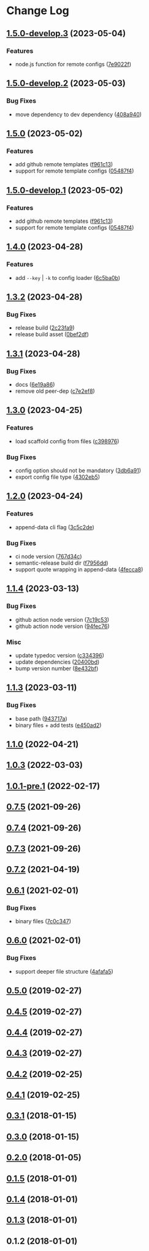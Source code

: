 # Change Log

## [1.5.0-develop.3](https://github.com/chenasraf/simple-scaffold/compare/v1.5.0-develop.2...v1.5.0-develop.3) (2023-05-04)


### Features

* node.js function for remote configs ([7e9022f](https://github.com/chenasraf/simple-scaffold/commit/7e9022f4331c8a1351642042c0215f9160b2768a))

## [1.5.0-develop.2](https://github.com/chenasraf/simple-scaffold/compare/v1.5.0-develop.1...v1.5.0-develop.2) (2023-05-03)


### Bug Fixes

* move dependency to dev dependency ([408a940](https://github.com/chenasraf/simple-scaffold/commit/408a94085366bb4e39391fcfcfa7df78b06a480f))

## [1.5.0](https://github.com/chenasraf/simple-scaffold/compare/v1.4.0...v1.5.0) (2023-05-02)


### Features

* add github remote templates ([f961c13](https://github.com/chenasraf/simple-scaffold/commit/f961c13da15320b42540773ed958cdc3f97e4502))
* support for remote template configs ([05487f4](https://github.com/chenasraf/simple-scaffold/commit/05487f4d1e3b05f1d695242bb54427ee2fbdf247))

## [1.5.0-develop.1](https://github.com/chenasraf/simple-scaffold/compare/v1.4.0...v1.5.0-develop.1) (2023-05-02)


### Features

* add github remote templates ([f961c13](https://github.com/chenasraf/simple-scaffold/commit/f961c13da15320b42540773ed958cdc3f97e4502))
* support for remote template configs ([05487f4](https://github.com/chenasraf/simple-scaffold/commit/05487f4d1e3b05f1d695242bb54427ee2fbdf247))

## [1.4.0](https://github.com/chenasraf/simple-scaffold/compare/v1.3.2...v1.4.0) (2023-04-28)


### Features

* add `--key` | `-k` to config loader ([6c5ba0b](https://github.com/chenasraf/simple-scaffold/commit/6c5ba0bc916fb1d59240d2eaa1abedc74527a974))

## [1.3.2](https://github.com/chenasraf/simple-scaffold/compare/v1.3.1...v1.3.2) (2023-04-28)


### Bug Fixes

* release build ([2c23fa9](https://github.com/chenasraf/simple-scaffold/commit/2c23fa9dbb310cd0a31f09606798f96b95d66779))
* release build asset ([0bef2df](https://github.com/chenasraf/simple-scaffold/commit/0bef2df5f3aa800ad5f1094c0996108db9acce51))

## [1.3.1](https://github.com/chenasraf/simple-scaffold/compare/v1.3.0...v1.3.1) (2023-04-28)


### Bug Fixes

* docs ([6e19a86](https://github.com/chenasraf/simple-scaffold/commit/6e19a86190dd924058a48448aa6463569ef1125f))
* remove old peer-dep ([c7e2ef8](https://github.com/chenasraf/simple-scaffold/commit/c7e2ef862cb658feb1071ac120b185d8b34d6dd3))

## [1.3.0](https://github.com/chenasraf/simple-scaffold/compare/v1.2.0...v1.3.0) (2023-04-25)

### Features

- load scaffold config from files
  ([c398976](https://github.com/chenasraf/simple-scaffold/commit/c3989769fee445c9183ff5e5b3892c4e9fb66a9e))

### Bug Fixes

- config option should not be mandatory
  ([3db6a91](https://github.com/chenasraf/simple-scaffold/commit/3db6a918f13d9300efa2fcb4a356d004475ab91c))
- export config file type
  ([4302eb5](https://github.com/chenasraf/simple-scaffold/commit/4302eb5ce35ed6cf1dc80dfb92790c3fdd96f963))

## [1.2.0](https://github.com/chenasraf/simple-scaffold/compare/v1.1.4...v1.2.0) (2023-04-24)

### Features

- append-data cli flag
  ([3c5c2de](https://github.com/chenasraf/simple-scaffold/commit/3c5c2ded02f61ff086e81ea4a7f40529bdff1c9d))

### Bug Fixes

- ci node version
  ([767d34c](https://github.com/chenasraf/simple-scaffold/commit/767d34c684516d4cea865b25e87c27c779bb79ce))
- semantic-release build dir
  ([f7956dd](https://github.com/chenasraf/simple-scaffold/commit/f7956ddc786018905c48ccf1f21a3bb4657c3d75))
- support quote wrapping in append-data
  ([4fecca8](https://github.com/chenasraf/simple-scaffold/commit/4fecca848347312d45d704f82f2bcb3822da9b06))

## [1.1.4](https://github.com/chenasraf/simple-scaffold/compare/v1.1.3...v1.1.4) (2023-03-13)

### Bug Fixes

- github action node version
  ([7c19c53](https://github.com/chenasraf/simple-scaffold/commit/7c19c533376dc6904231e5cc51c7a4b2658c66e0))
- github action node version
  ([94fec76](https://github.com/chenasraf/simple-scaffold/commit/94fec766165f7540c578dbf2d0aeeb6ea3969ad8))

### Misc

- update typedoc version
  ([c334396](https://github.com/chenasraf/simple-scaffold/commit/c334396d74414cbe0aba305c66dfad7fdeb88669))
- update dependencies
  ([20400bd](https://github.com/chenasraf/simple-scaffold/commit/20400bd81dd43d457427675286c9964a8bc0d5f6))
- bump version number
  ([8e432bf](https://github.com/chenasraf/simple-scaffold/commit/8e432bfb0b410dc0655c3924031bea2648a42ad0))

## [1.1.3](https://github.com/chenasraf/simple-scaffold/compare/v1.1.2...v1.1.3) (2023-03-11)

### Bug Fixes

- base path
  ([943717a](https://github.com/chenasraf/simple-scaffold/commit/943717a76998ec0609f2072c886df6b4775f2ea2))
- binary files + add tests
  ([e450ad2](https://github.com/chenasraf/simple-scaffold/commit/e450ad242ed70ae928b19964da38cdcb1b6cf659))

## [1.1.0](https://github.com/chenasraf/simple-scaffold/compare/v1.0.4...v1.1.0) (2022-04-21)

## [1.0.3](https://github.com/chenasraf/simple-scaffold/compare/v1.0.2...v1.0.3) (2022-03-03)

## [1.0.1-pre.1](https://github.com/chenasraf/simple-scaffold/compare/v1.0.0...v1.0.1-pre.1) (2022-02-17)

## [0.7.5](https://github.com/chenasraf/simple-scaffold/compare/v0.7.4...v0.7.5) (2021-09-26)

## [0.7.4](https://github.com/chenasraf/simple-scaffold/compare/v0.7.3...v0.7.4) (2021-09-26)

## [0.7.3](https://github.com/chenasraf/simple-scaffold/compare/v0.7.2...v0.7.3) (2021-09-26)

## [0.7.2](https://github.com/chenasraf/simple-scaffold/compare/v0.6.1...v0.7.2) (2021-04-19)

## [0.6.1](https://github.com/chenasraf/simple-scaffold/compare/v0.6.0...v0.6.1) (2021-02-01)

### Bug Fixes

- binary files
  ([7c0c347](https://github.com/chenasraf/simple-scaffold/commit/7c0c3470020d7c166ea68a8effa6df65ec38f2c8))

## [0.6.0](https://github.com/chenasraf/simple-scaffold/compare/v0.5.0...v0.6.0) (2021-02-01)

### Bug Fixes

- support deeper file structure
  ([4afafa5](https://github.com/chenasraf/simple-scaffold/commit/4afafa5a4af2e3f4b0af54f20811ecb2c8d98560))

## [0.5.0](https://github.com/chenasraf/simple-scaffold/compare/v0.4.5...v0.5.0) (2019-02-27)

## [0.4.5](https://github.com/chenasraf/simple-scaffold/compare/v0.4.4...v0.4.5) (2019-02-27)

## [0.4.4](https://github.com/chenasraf/simple-scaffold/compare/v0.4.3...v0.4.4) (2019-02-27)

## [0.4.3](https://github.com/chenasraf/simple-scaffold/compare/v0.4.2...v0.4.3) (2019-02-27)

## [0.4.2](https://github.com/chenasraf/simple-scaffold/compare/v0.4.1...v0.4.2) (2019-02-25)

## [0.4.1](https://github.com/chenasraf/simple-scaffold/compare/v0.3.1...v0.4.1) (2019-02-25)

## [0.3.1](https://github.com/chenasraf/simple-scaffold/compare/v0.3.0...v0.3.1) (2018-01-15)

## [0.3.0](https://github.com/chenasraf/simple-scaffold/compare/v0.2.0...v0.3.0) (2018-01-15)

## [0.2.0](https://github.com/chenasraf/simple-scaffold/compare/v0.1.5...v0.2.0) (2018-01-05)

## [0.1.5](https://github.com/chenasraf/simple-scaffold/compare/v0.1.4...v0.1.5) (2018-01-01)

## [0.1.4](https://github.com/chenasraf/simple-scaffold/compare/v0.1.3...v0.1.4) (2018-01-01)

## [0.1.3](https://github.com/chenasraf/simple-scaffold/compare/v0.1.2...v0.1.3) (2018-01-01)

## 0.1.2 (2018-01-01)
